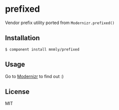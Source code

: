 
# prefixed

  Vendor prefix utility ported from `Modernizr.prefixed()`

## Installation

    $ component install mnmly/prefixed

## Usage

Go to [Modernizr] to find out :)

[Modernizr]: http://modernizr.com/docs/#prefixed 

## License

  MIT
